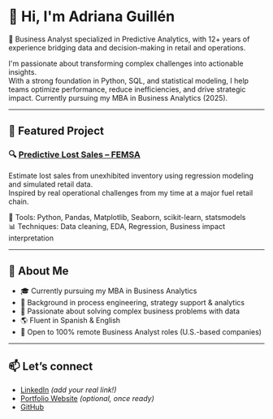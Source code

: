 # 👋 Hi, I'm Adriana Guillén

🎯 Business Analyst specialized in Predictive Analytics, with 12+ years of experience bridging data and decision-making in retail and operations.

I'm passionate about transforming complex challenges into actionable insights.  
With a strong foundation in Python, SQL, and statistical modeling, I help teams optimize performance, reduce inefficiencies, and drive strategic impact. Currently pursuing my MBA in Business Analytics (2025).


---

## 📌 Featured Project

### 🔍 [Predictive Lost Sales – FEMSA](https://github.com/adriana-guillen/Predictive-Lost-Sales-FEMSA)
Estimate lost sales from unexhibited inventory using regression modeling and simulated retail data.  
Inspired by real operational challenges from my time at a major fuel retail chain.

🧰 Tools: Python, Pandas, Matplotlib, Seaborn, scikit-learn, statsmodels  
📊 Techniques: Data cleaning, EDA, Regression, Business impact interpretation

---

## 🚀 About Me

- 🎓 Currently pursuing my MBA in Business Analytics  
- 🧠 Background in process engineering, strategy support & analytics  
- 🧩 Passionate about solving complex business problems with data  
- 🌎 Fluent in Spanish & English  
- 💼 Open to 100% remote Business Analyst roles (U.S.-based companies)

---

## 📫 Let’s connect

- [LinkedIn](https://www.linkedin.com/in/adriana-guillen/) *(add your real link!)*
- [Portfolio Website](https://your-portfolio-link.com) *(optional, once ready)*
- [GitHub](https://github.com/adriana-guillen)

